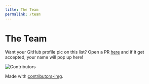 ```yaml
---
title: The Team
permalink: /team
---
```


# The Team

Want your GitHub profile pic on this list? Open a PR [here](https://github.com/CoolJim/lemontools/pulls) and if it get accepted, your name will pop up here!

![Contributors](https://contrib.rocks/image?repo=cooljim/lemontools)

Made with [contributors-img](https://contrib.rocks).
